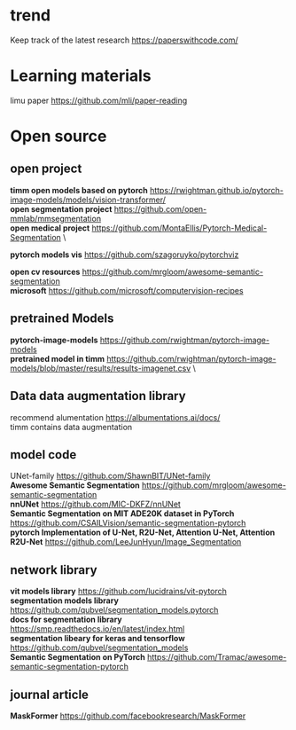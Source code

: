 

# trend
Keep track of the latest research https://paperswithcode.com/

# Learning materials
limu paper https://github.com/mli/paper-reading

# Open source
## open project
**timm open models based on pytorch** https://rwightman.github.io/pytorch-image-models/models/vision-transformer/ \
**open segmentation project** https://github.com/open-mmlab/mmsegmentation  \
**open medical project** https://github.com/MontaEllis/Pytorch-Medical-Segmentation \

**pytorch models vis** https://github.com/szagoruyko/pytorchviz

**open cv resources** https://github.com/mrgloom/awesome-semantic-segmentation \
**microsoft** https://github.com/microsoft/computervision-recipes 

## pretrained Models
**pytorch-image-models** https://github.com/rwightman/pytorch-image-models \
**pretrained model in timm** https://github.com/rwightman/pytorch-image-models/blob/master/results/results-imagenet.csv \


## Data data augmentation library
recommend alumentation https://albumentations.ai/docs/ \
timm contains data augmentation

## model code
UNet-family https://github.com/ShawnBIT/UNet-family \
**Awesome Semantic Segmentation** https://github.com/mrgloom/awesome-semantic-segmentation \
**nnUNet** https://github.com/MIC-DKFZ/nnUNet \
**Semantic Segmentation on MIT ADE20K dataset in PyTorch** https://github.com/CSAILVision/semantic-segmentation-pytorch \
**pytorch Implementation of U-Net, R2U-Net, Attention U-Net, Attention R2U-Net** https://github.com/LeeJunHyun/Image_Segmentation

## network library
**vit models library** https://github.com/lucidrains/vit-pytorch \
**segmentation models library**  https://github.com/qubvel/segmentation_models.pytorch \
**docs for segmentation library** https://smp.readthedocs.io/en/latest/index.html \
**segmentation libeary for keras and tensorflow** https://github.com/qubvel/segmentation_models \
**Semantic Segmentation on PyTorch**  https://github.com/Tramac/awesome-semantic-segmentation-pytorch

## journal article
**MaskFormer** https://github.com/facebookresearch/MaskFormer
